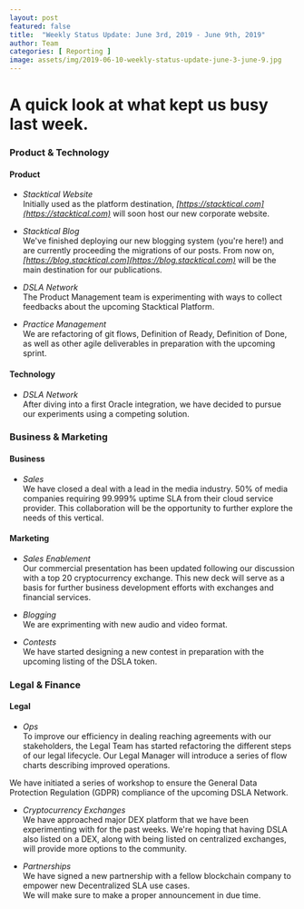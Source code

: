```yaml
---
layout: post
featured: false
title:  "Weekly Status Update: June 3rd, 2019 - June 9th, 2019"
author: Team
categories: [ Reporting ]
image: assets/img/2019-06-10-weekly-status-update-june-3-june-9.jpg
---
```


# A quick look at what kept us busy last week.

### Product & Technology

#### Product
* *Stacktical Website*  
Initially used as the platform destination, *[https://stacktical.com](https://stacktical.com)* will soon host our new corporate website.

* *Stacktical Blog*  
We've finished deploying our new blogging system (you're here!) and are currently proceeding the migrations of our posts.
From now on, *[https://blog.stacktical.com](https://blog.stacktical.com)* will be the main destination for our publications.

* *DSLA Network*  
The Product Management team is experimenting with ways to collect feedbacks about the upcoming Stacktical Platform.

* *Practice Management*  
We are refactoring of git flows, Definition of Ready, Definition of Done, as well as other agile deliverables in preparation with the upcoming sprint.

#### Technology  

* *DSLA Network*  
After diving into a first Oracle integration, we have decided to pursue our experiments using a competing solution.

### Business & Marketing

#### Business

* *Sales*  
We have closed a deal with a lead in the media industry. 50% of media companies requiring 99.999% uptime SLA from their cloud service provider. This collaboration will be the opportunity to further explore the needs of this vertical.

#### Marketing

* *Sales Enablement*  
Our commercial presentation has been updated following our discussion with a top 20 cryptocurrency exchange.
This new deck will serve as a basis for further business development efforts with exchanges and financial services.

* *Blogging*  
We are exprimenting with new audio and video format.

* *Contests*  
We have started designing a new contest in preparation with the upcoming listing of the DSLA token.

### Legal & Finance

#### Legal

* *Ops*  
To improve our efficiency in dealing reaching agreements with our stakeholders, the Legal Team has started refactoring the different steps of our legal lifecycle. Our Legal Manager will introduce a series of flow charts describing improved operations.

We have initiated a series of workshop to ensure the General Data Protection Regulation (GDPR) compliance of the upcoming DSLA Network. 

* *Cryptocurrency Exchanges*  
We have approached major DEX platform that we have been experimenting with for the past weeks. We're hoping that having DSLA also listed on a DEX, along with being listed on centralized exchanges, will provide more options to the community.

* *Partnerships*  
We have signed a new partnership with a fellow blockchain company to empower new Decentralized SLA use cases.  
We will make sure to make a proper announcement in due time.
